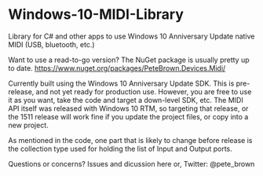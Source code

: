 # Windows-10-MIDI-Library
Library for C# and other apps to use Windows 10 Anniversary Update native MIDI (USB, bluetooth, etc.)

Want to use a read-to-go version? The NuGet package is usually pretty up to date.
https://www.nuget.org/packages/PeteBrown.Devices.Midi/

Currently built using the Windows 10 Anniversary Update SDK. This is pre-release, and not yet ready for production use. However, you are free to use it as you want, take the code and target a down-level SDK, etc. The MIDI API itself was released with Windows 10 RTM, so targeting that release, or the 1511 release will work fine if you update the project files, or copy into a new project.

As mentioned in the code, one part that is likely to change before release is the collection type used for holding the list of Input and Output ports.

Questions or concerns?
Issues and dicussion here or, Twitter: @pete_brown


